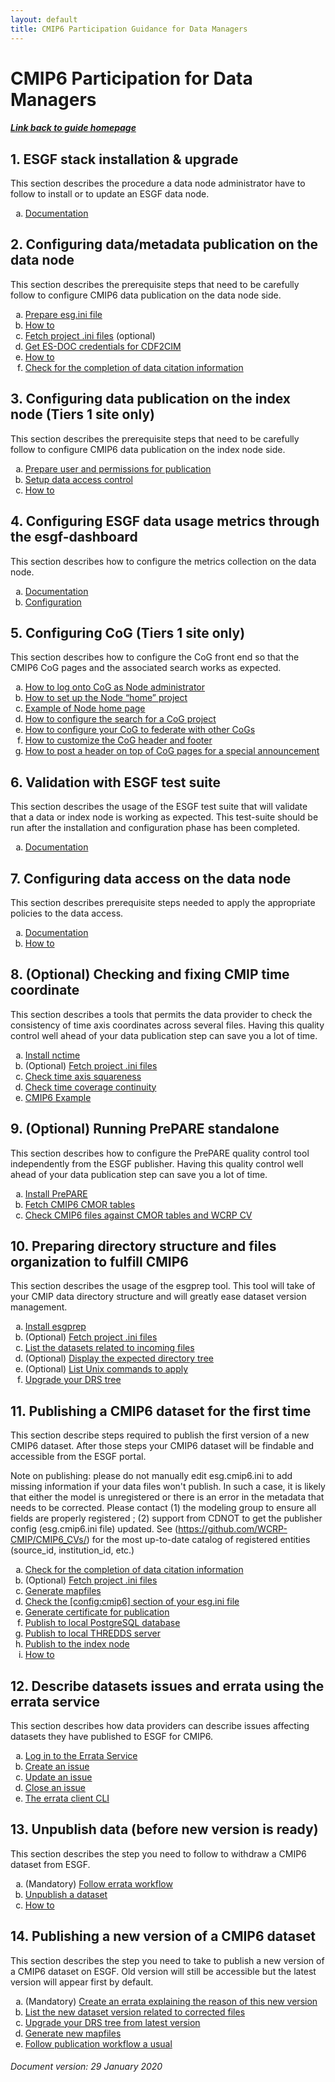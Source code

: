 ```yaml
---
layout: default
title: CMIP6 Participation Guidance for Data Managers
---
```


<style type="text/css">
    ol { list-style-type: lower-alpha; }
</style>

# CMIP6 Participation for Data Managers
##### [Link back to guide homepage][guide]

## 1. ESGF stack installation & upgrade
    
This section describes the procedure a data node administrator have to follow to install or to update an ESGF data node.

1. [Documentation](https://github.com/ESGF/esgf-installer/wiki)

## 2. Configuring data/metadata publication on the data node

This section describes the prerequisite steps that need to be carefully follow to configure CMIP6 data publication on the data node side.

1. [Prepare esg.ini file](https://esgf.github.io/esg-publisher/configuration.html#the-default-config-file-esg-ini)
2. [How to](https://github.com/ESGF/esg-publisher/blob/master/notebooks/cmip6-config.ipynb)
3. [Fetch project .ini files](http://esgf.github.io/esgf-prepare/fetchini.html) (optional)
4. [Get ES-DOC credentials for CDF2CIM](https://docs.google.com/document/d/1NkBl9Uk6qImb86d4SmDEEHt6me8huxU7UcTZMldxoVI/edit#)
5. [How to](https://github.com/agstephens/esdoc-cdf2cim/blob/master/notebooks/cdf2cim-for-cmip6-data-managers.ipynb)
6. [Check for the completion of data citation information](http://cmip6cite.wdc-climate.de/#Information-for-ESGF-Data-Node-Managers)

## 3. Configuring data publication on the index node (Tiers 1 site only)

This section describes the prerequisite steps that need to be carefully follow to configure CMIP6 data publication on the index node side.

1. [Prepare user and permissions for publication](https://esgf.github.io/esg-publisher/configuration.html#prepare-user-and-permissions-for-publication)
2. [Setup data access control](https://esgf.github.io/COG/manual/Data_Access_Control_setup.html)
3. [How to](https://github.com/ESGF/esg-publisher/blob/master/notebooks/cmip6-config.ipynb)

## 4. Configuring ESGF data usage metrics through the esgf-dashboard

This section describes how to configure the metrics collection on the data node.

1. [Documentation](https://docs.google.com/document/d/1_ra2swkpdxaQuatcYTc6P8bx5HLnsH7lidgEwAVbEXE/edit#bookmark=kix.bfy9sk70gr7a)
2. [Configuration](https://docs.google.com/document/d/1_ra2swkpdxaQuatcYTc6P8bx5HLnsH7lidgEwAVbEXE/edit#bookmark=kix.st7dz7nolrrw)

## 5. Configuring CoG (Tiers 1 site only)

This section describes how to configure the CoG front end so that the CMIP6 CoG pages and the associated search works as expected.

1. [How to log onto CoG as Node administrator](https://esgf.github.io/COG/manual/Node_Administrator_Login.html)
2. [How to set up the Node “home” project](https://esgf.github.io/COG/manual/Node_Home_Project_Setup.html)
3. [Example of Node home page](https://esgf.github.io/COG/manual/Home_Page_Example.html)
4. [How to configure the search for a CoG project](https://esgf.github.io/COG/manual/Data_Search_Configuration.html)
5. [How to configure your CoG to federate with other CoGs](https://esgf.github.io/COG/manual/Node_Federation.html)
6. [How to customize the CoG header and footer](https://esgf.github.io/COG/manual/Header_and_Footer.html)
7. [How to post a header on top of CoG pages for a special announcement](https://esgf.github.io/COG/manual/Notification_Header.html)

## 6. Validation with ESGF test suite

This section describes the usage of the ESGF test suite that will validate that a data or index node is working as expected. This test-suite should be run after the installation and configuration phase has been completed.

1. [Documentation](https://github.com/ESGF/esgf-test-suite)

## 7. Configuring data access on the data node

This section describes prerequisite steps needed to apply the appropriate policies to the data access.

1. [Documentation](https://esgf.github.io/COG/manual/Data_Access_Control_setup.html)
2. [How to](https://github.com/ESGF/esg-publisher/blob/master/notebooks/cmip6-config.ipynb)

## 8. (Optional) Checking and fixing CMIP time coordinate

This section describes a tools that permits the data provider to check the consistency of time axis coordinates across several files. Having this quality control well ahead of your data publication step can save you a lot of time.

1. [Install nctime](http://prodiguer.github.io/nctime/installation.html)
2. (Optional) [Fetch project .ini files](http://esgf.github.io/esgf-prepare/fetchini.html)
3. [Check time axis squareness](http://prodiguer.github.io/nctime/axis.html)
4. [Check time coverage continuity](http://prodiguer.github.io/nctime/overlap.html)
5. [CMIP6 Example](https://github.com/Prodiguer/nctime/blob/master/docs/howto.ipynb)

## 9. (Optional) Running PrePARE standalone

This section describes how to configure the PrePARE quality control tool independently from the ESGF publisher. Having this quality control well ahead of your data publication step can save you a lot of time.

1. [Install PrePARE](https://cmor.llnl.gov/mydoc_cmor3_conda/)
2. [Fetch CMIP6 CMOR tables](http://esgf.github.io/esgf-prepare/fetchtables.html)
3. [Check CMIP6 files against CMOR tables and WCRP CV](https://github.com/glevava/cmor/blob/PrePARE_glevava/LibCV/PrePARE/notebooks/PrePARE-howto-ipsl.ipynb)

## 10. Preparing directory structure and files organization to fulfill CMIP6 

This section describes the usage of the esgprep tool. This tool will take of your CMIP data directory structure and will greatly ease dataset version management.

1. [Install esgprep](http://esgf.github.io/esgf-prepare/installation.html)
2. (Optional) [Fetch project .ini files](http://esgf.github.io/esgf-prepare/fetchini.html)
3. [List the datasets related to incoming files](http://esgf.github.io/esgf-prepare/drs.html#list-the-datasets-related-to-the-incoming-files)
4. (Optional) [Display the expected directory tree](http://esgf.github.io/esgf-prepare/drs.html#visualize-the-excepted-drs-tree)
5. (Optional) [List Unix commands to apply](http://esgf.github.io/esgf-prepare/drs.html#list-unix-command-to-apply)
6. [Upgrade your DRS tree](http://esgf.github.io/esgf-prepare/drs.html#run-the-drs-upgrade)

## 11. Publishing a CMIP6 dataset for the first time

This section describe steps required to publish the first version of a new CMIP6 dataset. After those steps your CMIP6 dataset will be findable and accessible from the ESGF portal.

Note on publishing: please do not manually edit esg.cmip6.ini to add missing information if your data files won't publish.  In such a case, it is likely that either the model is unregistered or there is an error in the metadata that needs to be corrected.  Please contact (1) the modeling group to ensure all fields are properly registered ; (2) support from CDNOT to get the publisher config (esg.cmip6.ini file) updated.  See (https://github.com/WCRP-CMIP/CMIP6_CVs/) for the most up-to-date catalog of registered entities (source_id, institution_id, etc.)

1. [Check for the completion of data citation information](http://cmip6cite.wdc-climate.de/#Information-for-ESGF-Data-Node-Managers)
2. (Optional) [Fetch project .ini files](http://esgf.github.io/esgf-prepare/fetchini.html)
3. [Generate mapfiles](http://esgf.github.io/esgf-prepare/mapfiles.html)
4. [Check the [config:cmip6] section of your esg.ini file](http://esgf.github.io/esg-publisher/configuration.html#the-default-config-file-esg-ini)
5. [Generate certificate for publication](http://esgf.github.io/esg-publisher/configuration.html#myproxy-logon)
6. [Publish to local PostgreSQL database](http://esgf.github.io/esg-publisher/usage.html#publish-to-local-postgres-database)
7. [Publish to local THREDDS server](http://esgf.github.io/esg-publisher/usage.html#publish-to-local-thredds-server)
8. [Publish to the index node](http://esgf.github.io/esg-publisher/usage.html#publish-to-index-node)
9. [How to](https://github.com/ESGF/esg-publisher/blob/master/notebooks/cmip6-publishing.ipynb)

## 12. Describe datasets issues and errata using the errata service

This section describes how data providers can describe issues affecting datasets they have published to ESGF for CMIP6.

1. [Log in to the Errata Service](https://es-doc.github.io/esdoc-errata-client/login.html)
2. [Create an issue](https://es-doc.github.io/esdoc-errata-client/create.html)
3. [Update an issue](https://es-doc.github.io/esdoc-errata-client/update.html)
4. [Close an issue](https://es-doc.github.io/esdoc-errata-client/close.html)
5. [The errata client CLI](https://es-doc.github.io/esdoc-errata-client/client.html)

## 13. Unpublish data (before new version is ready)

This section describes the step you need to follow to withdraw a CMIP6 dataset from ESGF.

1. (Mandatory) [Follow errata workflow](#12-describe-datasets-issues-and-errata-using-the-errata-service)
2. [Unpublish a dataset](http://esgf.github.io/esg-publisher/usage.html#unpublication)
3. [How to](https://github.com/ESGF/esg-publisher/blob/master/notebooks/data-retract.ipynb)

## 14. Publishing a new version of a CMIP6 dataset

This section describes the step you need to take to publish a new version of a CMIP6 dataset on ESGF. Old version will still be accessible but the latest version will appear  first by default.

1. (Mandatory) [Create an errata explaining the reason of this new version](#12-describe-datasets-issues-and-errata-using-the-errata-service)
2. [List the new dataset version related to corrected files](http://esgf.github.io/esgf-prepare/drs.html#list-the-datasets-related-to-the-incoming-files)
3. [Upgrade your DRS tree from latest version](http://esgf.github.io/esgf-prepare/drs.html#run-the-drs-upgrade-from-the-latest-version)
4. [Generate new mapfiles](http://esgf.github.io/esgf-prepare/mapfiles.html)
5. [Follow publication workflow a usual](#10-preparing-directory-structure-and-files-organization-to-fulfill-cmip6)

###### Document version: 29 January 2020


[guide]: index.html

